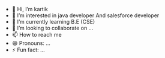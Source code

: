 - 👋 Hi, I’m kartik
- 👀 I’m interested in java developer And salesforce developer
- 🌱 I’m currently learning B.E (CSE) 
- 💞️ I’m looking to collaborate on ...
- 📫 How to reach me 
- 😄 Pronouns: ...
- ⚡ Fun fact: ...

<!---
karts43/karts43 is a ✨ special ✨ repository because its `README.md` (this file) appears on your GitHub profile.
You can click the Preview link to take a look at your changes.
--->
